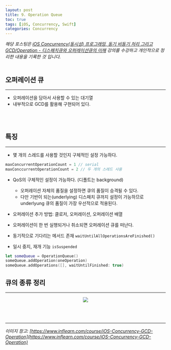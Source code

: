 ```yaml
---
layout: post
title: 9. Operation Queue
toc: true
tags: [iOS, Concurrency, Swift]
categories: Concurrency
---
```

*해당 포스팅은 [iOS Concurrency(동시성) 프로그래밍, 동기 비동기 처리 그리고 GCD/Operation - 디스패치큐와 오퍼레이션큐의 이해](https://www.inflearn.com/course/iOS-Concurrency-GCD-Operation) 강의를 수강하고 개인적으로 정리한 내용을 기록한 것 입니다.*
<br>
<br>

## 오퍼레이션 큐
---
- 오퍼레이션을 담아서 사용할 수 있는 대기열
- 내부적으로 GCD를 활용해 구현되어 있다.
<br>
<br>

## 특징
---
- 몇 개의 스레드를 사용할 것인지 구체적인 설정 가능하다.

```swift
maxConcurrentOperationCount = 1 // serial
maxConccurrentOperationCount = 2 // 두 개의 스레드 사용
```

- QoS의 구체적인 설정이 가능하다. (디폴트는 background)
	- 오퍼레이션 자체의 품질을 설정하면 큐의 품질이 승격될 수 있다.
	- 다만 기반이 되는(underlying) 디스패치 큐까지 설정이 가능하므로 underlyung 큐의 품질이 가장 우선적으로 적용된다.

- 오퍼레이션 추가 방법: 클로저, 오퍼레이션, 오퍼레이션 배열

- 오퍼레이션이 한 번 실행되거나 취소되면 오퍼레이션 큐를 떠난다.

- 동기적으로 기다리는 메서드 존재 `waitUntilAllOperationsAreFinished()`

- 일시 중지, 재개 기능 `isSuspended`

```swift
let someQueue = OperationQueue()
someQueue.addOperation(oneOperation)
someQueue.addOperations([], waitUntilFinished: true)
```

## 큐의 종류 정리
---
<div style="text-align: center;">
	<img src="{{site.baseurl}}/images/20201121_13/kindofqueue.jpg">
</div>
<br>
<br>
<br>

---
*이미지 참고: [https://www.inflearn.com/course/iOS-Concurrency-GCD-Operation](https://www.inflearn.com/course/iOS-Concurrency-GCD-Operation)*